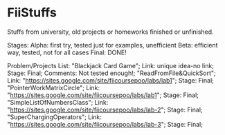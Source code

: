 # FiiStuffs
Stuffs from university, old projects or homeworks finished or unfinished.

Stages: Alpha: first try, tested just for examples, unefficient Beta: efficient way, tested, not for all cases Final: DONE!

Problem/Projects List: 
"Blackjack Card Game"; Link: unique idea-no link; Stage: Final; Comments: Not tested enough!;
"ReadFromFile&QuickSort"; Link: "https://sites.google.com/site/fiicoursepoo/labs/lab1"; Stage: Final; 
"PointerWorkMatrixCircle"; Link: "https://sites.google.com/site/fiicoursepoo/labs/lab1"; Stage: Final;
"SimpleListOfNumbersClass"; Link: "https://sites.google.com/site/fiicoursepoo/labs/lab-2"; Stage: Final;
"SuperChargingOperators"; Link: "https://sites.google.com/site/fiicoursepoo/labs/lab-3"; Stage: Final;
